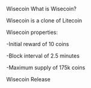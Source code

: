 Wisecoin
What is Wisecoin?

Wisecoin is a clone of Litecoin 

Wisecoin properties:

-Initial reward of 10 coins

-Block interval of 2.5 minutes

-Maximum supply of 175k coins

Wisecoin Release
